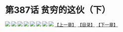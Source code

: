 # 第387话 贫穷的这伙（下）
![](https://mhpic.xiaomingtaiji.net/comic/D/斗破苍穹拆分版/387话/1.jpg-zymk.middle.webp)
![](https://mhpic.xiaomingtaiji.net/comic/D/斗破苍穹拆分版/387话/2.jpg-zymk.middle.webp)
![](https://mhpic.xiaomingtaiji.net/comic/D/斗破苍穹拆分版/387话/3.jpg-zymk.middle.webp)
![](https://mhpic.xiaomingtaiji.net/comic/D/斗破苍穹拆分版/387话/4.jpg-zymk.middle.webp)
![](https://mhpic.xiaomingtaiji.net/comic/D/斗破苍穹拆分版/387话/5.jpg-zymk.middle.webp)
![](https://mhpic.xiaomingtaiji.net/comic/D/斗破苍穹拆分版/387话/6.jpg-zymk.middle.webp)
![](https://mhpic.xiaomingtaiji.net/comic/D/斗破苍穹拆分版/387话/7.jpg-zymk.middle.webp)
![](https://mhpic.xiaomingtaiji.net/comic/D/斗破苍穹拆分版/387话/8.jpg-zymk.middle.webp)
[【上一章】](./386.md)
[【目录】](./README.md)
[【下一章】](./388.md)
